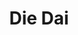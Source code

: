﻿---
# Display name
title: Die Dai

# Username (this should match the folder name)
authors:
- Die Dai

# Is this the primary user of the site?
superuser: false

# Role/position
role: Postdoc of Chen Lab

# Organizations/Affiliations
organizations:
- name: Huazhong University of Science and Technology
  url: ""

# Short bio (displayed in user profile at end of posts)
bio: 

interests:
- Systems biology
- Metagenomics
- Bioinformatics


education:
  courses:
  - course: Ph.D. in China Pharmaceutical university
    institution: Ph.D. in China Pharmaceutical university
    year: 2012 to 2017
  - course: Bachelor of China Pharmaceutical university
    institution: China Pharmaceutical university
    year: 2008 to 2012


# Social/Academic Networking
# For available icons, see: https://sourcethemes.com/academic/docs/page-builder/#icons
#   For an email link, use "fas" icon pack, "envelope" icon, and a link in the
#   form "mailto:your-email@example.com" or "#contact" for contact widget.

# Link to a PDF of your resume/CV from the About widget.
# To enable, copy your resume/CV to `static/files/cv.pdf` and uncomment the lines below.
# - icon: cv
#   icon_pack: ai
#   link: files/cv.pdf

# Enter email to display Gravatar (if Gravatar enabled in Config)
email: ""

# Organizational groups that you belong to (for People widget)
#   Set this to `[]` or comment out if you are not using People widget.
user_groups:
- Postdocs
---
